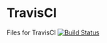 # TravisCI
Files for TravisCI
[![Build Status](https://travis-ci.com/automate6500/travisci-demo.svg?branch=master)](https://travis-ci.com/automate6500/travisci-demo)
